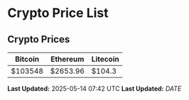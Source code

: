 # Crypto Price List

## Crypto Prices
| Bitcoin | Ethereum | Litecoin |
| ------- | -------- | -------- |
| $103548 | $2653.96 | $104.3 |
**Last Updated:** 2025-05-14 07:42 UTC
**Last Updated:** $DATE$
